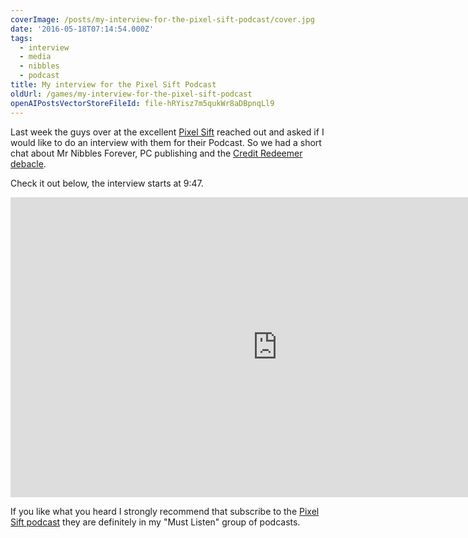 ```yaml
---
coverImage: /posts/my-interview-for-the-pixel-sift-podcast/cover.jpg
date: '2016-05-18T07:14:54.000Z'
tags:
  - interview
  - media
  - nibbles
  - podcast
title: My interview for the Pixel Sift Podcast
oldUrl: /games/my-interview-for-the-pixel-sift-podcast
openAIPostsVectorStoreFileId: file-hRYisz7m5qukWr8aDBpnqLl9
---
```


Last week the guys over at the excellent [Pixel Sift](https://pixelsift.com.au/episodes/) reached out and asked if I would like to do an interview with them for their Podcast. So we had a short chat about Mr Nibbles Forever, PC publishing and the [Credit Redeemer debacle](https://www.mikecann.co.uk/misc/why-i-probably-wont-be-making-another-mobile-game-ever-again/).

<!-- more -->

Check it out below, the interview starts at 9:47.

<iframe width="853" height="480" src="https://www.youtube.com/embed/wyDQWjCayPE?list=PLIImYfoTR853uts4nGDDKwP1kKtUUYJEg" frameborder="0" allowfullscreen></iframe>

If you like what you heard I strongly recommend that subscribe to the [Pixel Sift podcast](https://pixelsift.com.au/episodes/) they are definitely in my "Must Listen" group of podcasts.
